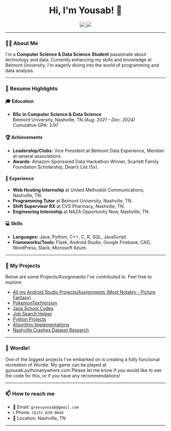 <h1 align="center">Hi, I'm Yousab! 👋</h1>
<p align="center">
  <a href="https://github.com/yousabg">
    <img src="https://img.shields.io/badge/GitHub-100000?style=for-the-badge&logo=github&logoColor=white"/>
  </a>
  <a href="https://www.linkedin.com/in/yousab-grees-602a67232/">
    <img src="https://img.shields.io/badge/LinkedIn-0077B5?style=for-the-badge&logo=linkedin&logoColor=white"/>
  </a>
</p>

---

### 👨‍💻 About Me
I'm a **Computer Science & Data Science Student** passionate about technology and data. Currently enhancing my skills and knowledge at Belmont University, I'm eagerly diving into the world of programming and data analysis. 

---

### 📄 Resume Highlights

#### 🎓 Education
- **BSc in Computer Science & Data Science**  
  Belmont University, Nashville, TN *(Aug. 2021 – Dec. 2024)*  
  Cumulative GPA: 3.97

#### 🏆 Achievements
- **Leadership/Clubs:** Vice President at Belmont Data Experience, Member at several associations.
- **Awards:** Amazon-Sponsored Data Hackathon Winner, Scarlett Family Foundation Scholarship, Dean’s List (5x).

#### 💼 Experience
- **Web Hosting Internship** at United Methodist Communications, Nashville, TN.
- **Programming Tutor** at Belmont University, Nashville, TN.
- **Shift Supervisor RX** at CVS Pharmacy, Nashville, TN.
- **Engineering Internship** at NAZA Opportunity Now, Nashville, TN.

#### 💻 Skills
- **Languages:** Java, Python, C++, C, R, SQL, JavaScript.
- **Frameworks/Tools:** Flask, Android Studio, Google Firebase, CAD, WordPress, Slack, Microsoft Azure.

---

### 🚀 My Projects
Below are some Projects/Assignments I've contributed to. Feel free to explore:

- [All my Android Studio Projects/Assignments (Most Notably - Picture Fantasy)](https://github.com/yousabg/AndroidStudioProjects)
- [PokemonTextVersion](https://github.com/yousabg/PokemonTextVersion)
- [Java School Codes](https://github.com/yousabg/JavaSchoolCodes)
- [Job Search Helper](JobSearchHelper)
- [Python Projects](https://github.com/yousabg/PythonProject)
- [Algorithm Implementations](https://github.com/yousabg/Algorithm-Implementations/)
- [Nashville Crashes Dataset Research](https://github.com/yousabg/Nashville-Crashes-Dataset-Research)
---

### 🚀 Wordle!
One of the biggest projects I've embarked on is creating a fully functional recreation of Wordle. My game can be played at gyousab.pythonanywhere.com
Please let me know if you would like to see the code for this, or if you have any recommendations!

---

### 📫 How to reach me
- 📧 Email: `greesyousab@gmail.com`
- 📞 Phone: `(615) 839-0644`
- 📍 Location: Nashville, TN

---
